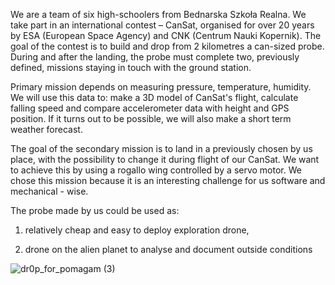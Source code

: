 We are a team of six high-schoolers from Bednarska Szkoła Realna. We take part in an international contest – CanSat, organised for over 20 years by ESA (European Space Agency) and CNK (Centrum Nauki Kopernik). The goal of the contest is to build and drop from 2 kilometres a can-sized probe. During and after the landing, the probe must complete two, previously defined, missions staying in touch with the ground station.

Primary mission depends on measuring pressure, temperature, humidity. We will use this data to: make a 3D model of CanSat's flight, calculate falling speed and compare accelerometer data with height and GPS position. If it turns out to be possible, we will also make a short term weather forecast.

The goal of the secondary mission is to land in a previously chosen by us place, with the possibility to change it during flight of our CanSat. We want to achieve this by using a rogallo wing controlled by a servo motor. We chose this mission because it is an interesting challenge for us software and mechanical - wise.


The probe made by us could be used as:

1) relatively cheap and easy to deploy exploration drone,

2) drone on the alien planet to analyse and document outside conditions


![dr0p_for_pomagam (3)](https://user-images.githubusercontent.com/64161240/197849294-7d230bf2-6cb9-47b9-872d-0e271b2a48e1.png)

